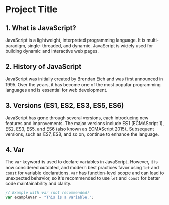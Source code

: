 # Project Title

## 1. What is JavaScript?
JavaScript is a lightweight, interpreted programming language. It is multi-paradigm, single-threaded, and dynamic. JavaScript is widely used for building dynamic and interactive web pages.

## 2. History of JavaScript
JavaScript was initially created by Brendan Eich and was first announced in 1995. Over the years, it has become one of the most popular programming languages and is essential for web development.

## 3. Versions (ES1, ES2, ES3, ES5, ES6)
JavaScript has gone through several versions, each introducing new features and improvements. The major versions include ES1 (ECMAScript 1), ES2, ES3, ES5, and ES6 (also known as ECMAScript 2015). Subsequent versions, such as ES7, ES8, and so on, continue to enhance the language.

## 4. Var
The `var` keyword is used to declare variables in JavaScript. However, it is now considered outdated, and modern best practices favor using `let` and `const` for variable declarations. `var` has function-level scope and can lead to unexpected behavior, so it's recommended to use `let` and `const` for better code maintainability and clarity.

```javascript
// Example with var (not recommended)
var exampleVar = "This is a variable.";